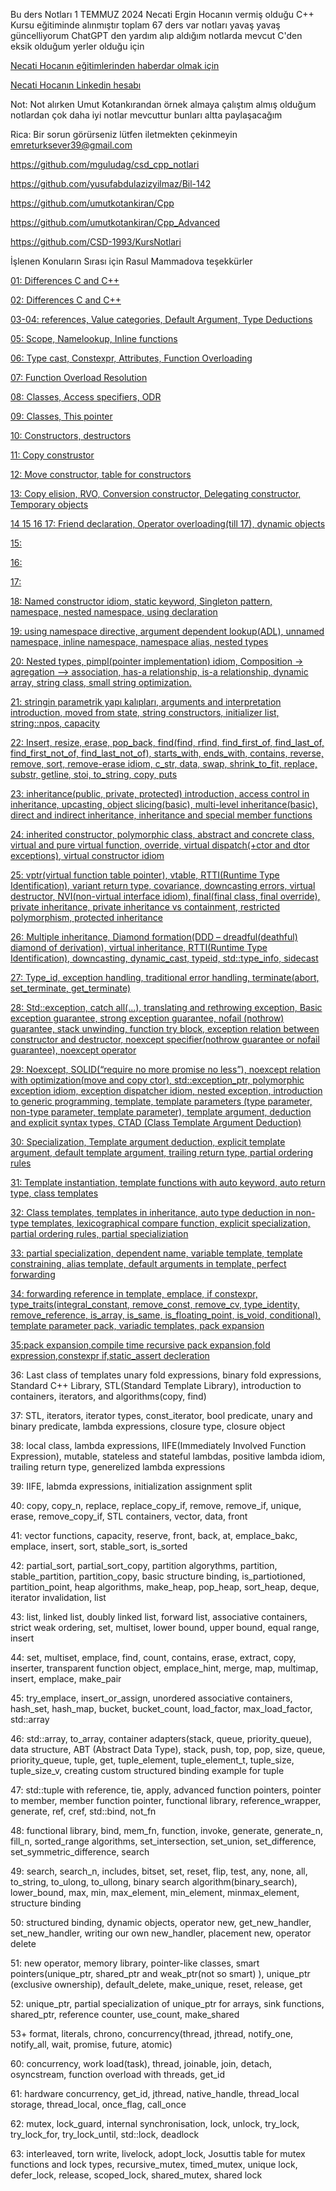 Bu ders Notları 1 TEMMUZ 2024 Necati Ergin Hocanın vermiş olduğu C++ Kursu eğitiminde alınmıştır toplam 67 ders var 
notları yavaş yavaş güncelliyorum ChatGPT den yardım alıp aldığım notlarda mevcut C'den eksik olduğum yerler olduğu için

[Necati Hocanın eğitimlerinden haberdar olmak için](https://plepa.com/)

[Necati Hocanın Linkedin hesabı](https://www.linkedin.com/in/necatiergn/)

Not: Not alırken Umut Kotankırandan örnek almaya çalıştım almış olduğum notlardan çok daha iyi notlar mevcuttur bunları altta paylaşacağım

Rica: Bir sorun görürseniz lütfen iletmekten çekinmeyin emreturksever39@gmail.com

https://github.com/mguludag/csd_cpp_notlari

https://github.com/yusufabdulazizyilmaz/Bil-142

https://github.com/umutkotankiran/Cpp

https://github.com/umutkotankiran/Cpp_Advanced

https://github.com/CSD-1993/KursNotlari

İşlenen Konuların Sırası için Rasul Mammadova teşekkürler

[01:
Differences C and C++](https://github.com/kasimir039/NecatiErginDersNotlari/tree/master/01_01_07_2024)

[02: 
Differences C and C++](https://github.com/kasimir039/NecatiErginDersNotlari/tree/master/02_03_07_2024)

[03-04:
references, Value categories, Default Argument, Type Deductions](https://github.com/kasimir039/NecatiErginDersNotlari/tree/master/03_08_07_2024)

[05:
Scope, Namelookup, Inline functions](https://github.com/kasimir039/NecatiErginDersNotlari/tree/master/05_14_07_2024)

[06:
Type cast, Constexpr, Attributes, Function Overloading](https://github.com/kasimir039/NecatiErginDersNotlari/tree/master/06_17_07_2024)

[07:
Function Overload Resolution](https://github.com/kasimir039/NecatiErginDersNotlari/tree/master/08_24_07_2024)

[08:
Classes, Access specifiers, ODR](https://github.com/kasimir039/NecatiErginDersNotlari/tree/master/08_24_07_2024)

[09:
Classes, This pointer](https://github.com/kasimir039/NecatiErginDersNotlari/tree/master/09_29_07_2024)

[10:
Constructors, destructors](https://github.com/kasimir039/NecatiErginDersNotlari/tree/master/10_31_07_2024)

[11:
Copy construstor](https://github.com/kasimir039/NecatiErginDersNotlari/tree/master/11_06_08_2024)

[12: 
Move constructor, table for constructors](https://github.com/kasimir039/NecatiErginDersNotlari/tree/master/12_07_08_2024)

[13:
Copy elision, RVO, Conversion constructor, Delegating constructor, Temporary objects](https://github.com/kasimir039/NecatiErginDersNotlari/tree/master/13_12_08_2024)

[14 15 16 17:
Friend declaration, Operator overloading(till 17), dynamic objects](https://github.com/kasimir039/NecatiErginDersNotlari/tree/master/14_14_08_2024)

[15:](https://github.com/kasimir039/NecatiErginDersNotlari/tree/master/15_19_08_2024)

[16:](https://github.com/kasimir039/NecatiErginDersNotlari/tree/master/16_21_08_2024)

[17:](https://github.com/kasimir039/NecatiErginDersNotlari/tree/master/17_26_08_2024)

[18:
Named constructor idiom, static keyword, Singleton pattern, namespace, nested namespace, using declaration](https://github.com/kasimir039/NecatiErginDersNotlari/tree/master/18_28_08_2024)

[19:
using namespace directive, argument dependent lookup(ADL), unnamed namespace, inline namespace, namespace alias, nested types](https://github.com/kasimir039/NecatiErginDersNotlari/tree/master/19_02_09_2024)

[20:
Nested types, pimpl(pointer implementation) idiom, 
Composition -> agregation –> association, has-a relationship, is-a relationship, dynamic array, string class, small string optimization.](https://github.com/kasimir039/NecatiErginDersNotlari/tree/master/20_04_09_2024)

[21:
stringin parametrik yapı kalıpları, arguments and interpretation introduction, moved from state, string constructors, initializer list, string::npos, capacity](https://github.com/kasimir039/NecatiErginDersNotlari/tree/master/21_09_09_2024)

[22:
Insert,  resize, erase, pop_back, find(find, rfind, find_first_of, find_last_of, find_first_not_of,  find_last_not_of), starts_with, ends_with, contains, reverse, remove, sort, remove-erase idiom, c_str,  data, swap, shrink_to_fit, replace, substr, getline, stoi, to_string, copy, puts](https://github.com/kasimir039/NecatiErginDersNotlari/tree/master/22_11_09_2024)

[23:
inheritance(public, private, protected) introduction, access control in inheritance, upcasting, object slicing(basic), multi-level inheritance(basic), direct and indirect inheritance, inheritance and special member functions](https://github.com/kasimir039/NecatiErginDersNotlari/tree/master/23_16_09_2024)

[24: 
inherited constructor, polymorphic class, abstract and concrete class, virtual and pure virtual function, override, virtual dispatch(+ctor and dtor exceptions), virtual constructor idiom](https://github.com/kasimir039/NecatiErginDersNotlari/tree/master/24_18_09_2024)


[25: 
vptr(virtual function table pointer), vtable, RTTI(Runtime Type Identification), variant return type, covariance, downcasting errors, virtual destructor, NVI(non-virtual interface idiom), final(final class, final override), private inheritance, private inheritance vs containment, restricted polymorphism, protected inheritance](https://github.com/kasimir039/NecatiErginDersNotlari/tree/master/25_23_09_2024)

[26:
Multiple inheritance, Diamond formation(DDD – dreadful(deathful) diamond of derivation), virtual inheritance, RTTI(Runtime Type Identification), downcasting, dynamic_cast, typeid, std::type_info, sidecast](https://github.com/kasimir039/NecatiErginDersNotlari/tree/master/26_25_09_2024)

[27:
Type_id,  exception handling, traditional error handling, terminate(abort, set_terminate, get_terminate)](https://github.com/kasimir039/NecatiErginDersNotlari/tree/master/27_30_09_2024)

[28:
Std::exception, catch all(…), translating and rethrowing exception, Basic exception guarantee, strong exception guarantee, nofail (nothrow) guarantee, stack unwinding, function try block, exception relation between constructor and destructor, noexcept specifier(nothrow guarantee or nofail guarantee), noexcept operator](https://github.com/kasimir039/NecatiErginDersNotlari/tree/master/28_02_10_2024) 

[29:
Noexcept, SOLID(“require no more promise no less”), noexcept relation with optimization(move and copy ctor), std::exception_ptr, polymorphic exception idiom, exception dispatcher idiom, nested exception, introduction to generic programming,  template, template parameters (type parameter, non-type parameter, template parameter), template argument, deduction and explicit syntax types, CTAD (Class Template Argument Deduction)](https://github.com/kasimir039/NecatiErginDersNotlari/tree/master/29_07_10_2024)

[30:
Specialization, Template argument deduction, explicit template argument, default template argument, trailing return type, partial ordering rules](https://github.com/kasimir039/NecatiErginDersNotlari/tree/master/30_09_10_2024)

[31:
Template instantiation, template functions with auto keyword, auto return type,  class templates](https://github.com/kasimir039/NecatiErginDersNotlari/tree/master/31_14_10_2024)

[32: 
Class templates, templates in inheritance, auto type deduction in non-type templates, lexicographical compare function, explicit specialization, partial ordering rules, partial specializiation](https://github.com/kasimir039/NecatiErginDersNotlari/tree/master/32_16_10_2024)

[33:
partial specialization, dependent name, variable template, template constraining, alias template, default arguments in template, perfect forwarding](https://github.com/kasimir039/NecatiErginDersNotlari/tree/master/33_21_10_2024)

[34:
forwarding reference in template, emplace, if constexpr, type_traits(integral_constant, remove_const, remove_cv, type_identity, remove_reference,  is_array, is_same, is_floating_point, is_void, conditional), template parameter pack, variadic templates, pack expansion](https://github.com/kasimir039/NecatiErginDersNotlari/tree/master/34_23_10_2024)

[35:pack expansion,compile time recursive pack expansion,fold expression,constexpr if,static_assert decleration](https://github.com/kasimir039/NecatiErginDersNotlari/tree/master/35_30_10_2024)

36: Last class of templates
unary fold expressions, binary fold expressions, Standard C++ Library, STL(Standard Template Library), introduction to containers, iterators, and algorithms(copy, find)

37: 
STL, iterators, iterator types, const_iterator, bool predicate, unary and binary predicate, lambda expressions, closure type, closure object

38:
local class, lambda expressions, IIFE(Immediately Involved Function Expression), mutable, stateless and stateful lambdas, positive lambda idiom, trailing return type, generelized lambda expressions

39: 
IIFE, labmda expressions, initialization assignment split

40:
copy, copy_n, replace, replace_copy_if, remove, remove_if, unique, erase, remove_copy_if, STL containers, vector, data, front

41:
vector functions, capacity, reserve, front, back, at, emplace_bakc, emplace, insert, sort, stable_sort, is_sorted 

42:
partial_sort, partial_sort_copy, partition algorythms, partition, stable_partition, partition_copy, basic structure binding, is_partiotioned, partition_point, heap algorithms, make_heap, pop_heap, sort_heap, deque, iterator invalidation, list

43:
list, linked list, doubly linked list, forward list, associative containers, strict weak ordering, set, multiset, lower bound, upper bound, equal range, insert

44:
set, multiset, emplace, find, count, contains, erase, extract, copy, inserter, transparent function object, emplace_hint, merge, map, multimap, insert, emplace, make_pair

45:
try_emplace, insert_or_assign,  unordered associative containers, hash_set, hash_map,  bucket, bucket_count, load_factor, max_load_factor, std::array

46:
std::array, to_array, container adapters(stack, queue, priority_queue), data structure, ABT (Abstract Data Type), stack, push, top, pop, size, queue, priority_queue, tuple, get, tuple_element, tuple_element_t, tuple_size, tuple_size_v, creating custom structured binding example for tuple

47:
std::tuple with reference, tie, apply, advanced function pointers, pointer to member, member function pointer, functional library, reference_wrapper, generate, ref, cref, std::bind, not_fn

48:
functional library, bind, mem_fn, function, invoke, generate, generate_n, fill_n, sorted_range algorithms, set_intersection, set_union, set_difference, set_symmetric_difference, search

49:
search, search_n, includes, bitset, set, reset, flip, test, any, none, all, to_string, to_ulong, to_ullong, binary search algorithm(binary_search), lower_bound, max, min, max_element, min_element, minmax_element, structure binding

50:
structured binding, dynamic objects, operator new, get_new_handler, set_new_handler, writing our own new_handler, placement new, operator delete

51:
new operator, memory library, pointer-like classes, smart pointers(unique_ptr, shared_ptr and weak_ptr(not so smart) ), unique_ptr (exclusive ownership), default_delete, make_unique, reset, release, get

52:
unique_ptr, partial specialization of unique_ptr for arrays, sink functions, shared_ptr, reference counter, use_count, make_shared

53+  format, literals, chrono, concurrency(thread, jthread, notify_one, notify_all, wait, promise, future, atomic) 

60:
concurrency,  work load(task), thread, joinable, join, detach, osyncstream, function overload with threads, get_id

61:
hardware concurrency, get_id, jthread, native_handle, thread_local storage, thread_local, once_flag, call_once

62:
mutex, lock_guard, internal synchronisation, lock, unlock, try_lock, try_lock_for, try_lock_until, std::lock, deadlock

63:
interleaved, torn write, livelock, adopt_lock, Josuttis table for mutex functions and lock types, recursive_mutex, timed_mutex,  unique lock, defer_lock, release, scoped_lock, shared_mutex, shared lock
